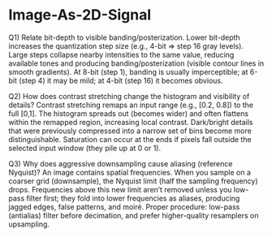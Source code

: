 # Image-As-2D-Signal
Q1) Relate bit-depth to visible banding/posterization.
Lower bit-depth increases the quantization step size (e.g., 4-bit ⇒ step 16 gray levels). Large steps collapse nearby intensities to the same value, reducing available tones and producing banding/posterization (visible contour lines in smooth gradients). At 8-bit (step 1), banding is usually imperceptible; at 6-bit (step 4) it may be mild; at 4-bit (step 16) it becomes obvious.

Q2) How does contrast stretching change the histogram and visibility of details?
Contrast stretching remaps an input range (e.g., [0.2, 0.8]) to the full [0,1]. The histogram spreads out (becomes wider) and often flattens within the remapped region, increasing local contrast. Dark/bright details that were previously compressed into a narrow set of bins become more distinguishable. Saturation can occur at the ends if pixels fall outside the selected input window (they pile up at 0 or 1).

Q3) Why does aggressive downsampling cause aliasing (reference Nyquist)?
An image contains spatial frequencies. When you sample on a coarser grid (downsample), the Nyquist limit (half the sampling frequency) drops. Frequencies above this new limit aren’t removed unless you low-pass filter first; they fold into lower frequencies as aliases, producing jagged edges, false patterns, and moiré. Proper procedure: low-pass (antialias) filter before decimation, and prefer higher-quality resamplers on upsampling.
